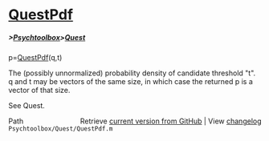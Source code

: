 # [QuestPdf](QuestPdf)
##### >[Psychtoolbox](Psychtoolbox)>[Quest](Quest)

p=[QuestPdf](QuestPdf)(q,t)  
  
The (possibly unnormalized) probability density of candidate threshold "t".  
q and t may be vectors of the same size, in which case the returned p is a vector of that size.  
  
See Quest.  




<div class="code_header" style="text-align:right;">
  <span style="float:left;">Path&nbsp;&nbsp;</span> <span class="counter">Retrieve <a href=
  "https://raw.github.com/Psychtoolbox-3/Psychtoolbox-3/beta/Psychtoolbox/Quest/QuestPdf.m">current version from GitHub</a> | View <a href=
  "https://github.com/Psychtoolbox-3/Psychtoolbox-3/commits/beta/Psychtoolbox/Quest/QuestPdf.m">changelog</a></span>
</div>
<div class="code">
  <code>Psychtoolbox/Quest/QuestPdf.m</code>
</div>


